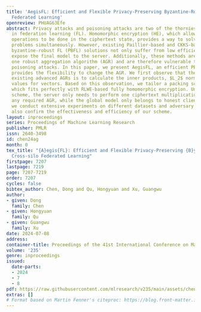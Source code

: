 ```yaml
---
title: 'AegisFL: Efficient and Flexible Privacy-Preserving Byzantine-Robust Cross-silo
  Federated Learning'
openreview: PHUAG63Efe
abstract: Privacy attacks and poisoning attacks are two of the thorniest problems
  in federation learning (FL). Homomorphic encryption (HE), which allows certain mathematical
  operations to be done in the ciphertext state, provides a way to solve these two
  problems simultaneously. However, existing Paillier-based and CKKS-based privacy-preserving
  byzantine-robust FL (PBFL) solutions not only suffer from low efficiency but also
  expose the final model to the server. Additionally, these methods are limited to
  one robust aggregation algorithm (AGR) and are therefore vulnerable to AGR-tailored
  poisoning attacks. In this paper, we present AegisFL, an efficient PBLF system that
  provides the flexibility to change the AGR. We first observe that the core of the
  existing advanced AGRs is to calculate the inner products, $L_2$ norms and mean
  values for vectors. Based on this observation, we tailor a packing scheme for PBFL,
  which fits perfectly with RLWE-based fully homomorphic encryption. Under this packing
  scheme, the server only needs to perform one ciphertext multiplication to construct
  any required AGR, while the global model only belongs to honest clients. Finally,
  we conduct extensive experiments on different datasets and adversary settings, which
  also confirm the effectiveness and efficiency of our scheme.
layout: inproceedings
series: Proceedings of Machine Learning Research
publisher: PMLR
issn: 2640-3498
id: chen24ag
month: 0
tex_title: "{A}egis{FL}: Efficient and Flexible Privacy-Preserving {B}yzantine-Robust
  Cross-silo Federated Learning"
firstpage: 7207
lastpage: 7219
page: 7207-7219
order: 7207
cycles: false
bibtex_author: Chen, Dong and Qu, Hongyuan and Xu, Guangwu
author:
- given: Dong
  family: Chen
- given: Hongyuan
  family: Qu
- given: Guangwu
  family: Xu
date: 2024-07-08
address:
container-title: Proceedings of the 41st International Conference on Machine Learning
volume: '235'
genre: inproceedings
issued:
  date-parts:
  - 2024
  - 7
  - 8
pdf: https://raw.githubusercontent.com/mlresearch/v235/main/assets/chen24ag/chen24ag.pdf
extras: []
# Format based on Martin Fenner's citeproc: https://blog.front-matter.io/posts/citeproc-yaml-for-bibliographies/
---
```

